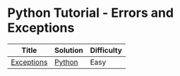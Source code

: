 # Python Tutorial - Errors and Exceptions

| Title | Solution | Difficulty |
| ----- | -------- | ---------- |
| [Exceptions](https://www.hackerrank.com/challenges/exceptions) | [Python](./Exceptions/main.py) | Easy |
